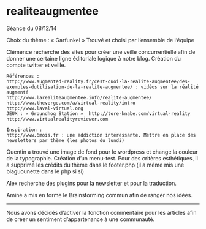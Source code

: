 realiteaugmentee
================

Séance du 08/12/14

Choix du thème : « Garfunkel » Trouvé et choisi par l’ensemble de l’équipe

Clémence recherche des sites pour créer une veille concurrentielle afin de donner une certaine ligne éditoriale logique à notre blog. Création du compte twitter et veille.

	Références :
	http://www.augmented-reality.fr/cest-quoi-la-realite-augmentee/des-exemples-dutilisation-de-la-realite-augmentee/ : vidéos sur la réalité augmenté
	http://www.larealiteaugmentee.info/realite-augmentee/
	http://www.theverge.com/a/virtual-reality/intro
	http://www.laval-virtual.org
	JEUX : « Groundhog Station »  http://tore-knabe.com/virtual-reality
    http://www.virtualrealityreviewer.com

	Inspiration :
	http://www.6mois.fr : une addiction intéressante. Mettre en place des newsletters par thème (les photos du lundi)


Quentin a trouvé une image de fond pour le wordpress et change la couleur de la typographie. Création d’un menu-test.
Pour des critères esthétiques, il a supprimé les crédits du thème dans le footer.php
(il a même mis une blaguounette dans le php si si)

Alex recherche des plugins pour la newsletter et pour la traduction.

Amine a mis en forme le Brainstorming commun afin de ranger nos idées.

_____

Nous avons décidés d’activer la fonction commentaire pour les articles afin de créer un sentiment d’appartenance à une communauté.
